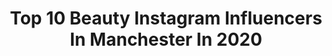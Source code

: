 ---
title: Top 10 Beauty Instagram Influencers In Manchester In 2020
description: >-
  Find top beauty Instagram influencers in Manchester in 2020. Most popular hashtags: #beauty #quarantine #skincare #beautyblogger.
platform: Instagram
profiles:
  - username: "ghazalbee"
    fullname: >-
      Ghazal غزل | Mama | Modesty
    location: "United Kingdom"
    followers: 6135
    engagement: 689
    commentsToLikes: 0.110560
    id: ck8td1hom1go10j78hkz1ximc
    verified: false
    hashtags: "#everydayismothersday, #hijabtutorial, #hijabvideo, #quarantinelife"
  - username: "fatimah_vadia"
    fullname: >-
      Fatimah Vadia Pro Mua
    location: "United Kingdom"
    followers: 28708
    engagement: 243
    commentsToLikes: 0.100534
    id: ck5zz4h6eb24k0i143wlzt86b
    verified: false
    hashtags: "#hijab, #alhamdulillah, #fashionista, #quarantine"
  - username: "caitlinanneduffx"
    fullname: >-
      Caitlin Duff
    location: "United Kingdom"
    followers: 52110
    engagement: 610
    commentsToLikes: 0.047946
    id: ck1360hop45db0i19vuvg1iaf
    verified: false
    hashtags: "#houseofcb, #beauty, #makeup, #manchester"
  - username: "simplybycarole"
    fullname: >-
      CAROLE 🇨🇩| Student Nurse Bae 💉
    location: "United Kingdom"
    followers: 15510
    engagement: 551
    commentsToLikes: 0.079917
    id: ck5cj978ju8yj0i11frpp1go1
    verified: false
    hashtags: "#blessed, #pyjama, #cuteandcasual, #ropacomoda"
  - username: "heathermacfarlane"
    fullname: >-
      h
    location: "United Kingdom"
    followers: 5321
    engagement: 2650
    commentsToLikes: 0.433301
    id: ckaowpv8a9x600i78tispqk8m
    verified: false
    hashtags: "#dancephotography, #lingerie, #peakdistrict, #wakeskincare"
  - username: "ellenbrockygirl"
    fullname: >-
      Ellen Brockbank
    location: "United Kingdom"
    followers: 50582
    engagement: 235
    commentsToLikes: 0.056621
    id: ck5zoywb4rnc90i14ua9qlhfl
    verified: false
    hashtags: "#beautybay, #desenio, #housegoals, #competition"
  - username: "x.amyleigh"
    fullname: >-
      𝙰𝚖𝚢 𝙻𝚎𝚒𝚐𝚑 ♡
    location: "United Kingdom"
    followers: 7129
    engagement: 1255
    commentsToLikes: 0.442765
    id: ck8td1wp61ima0j78m7mpogb1
    verified: false
    hashtags: "#makeupaddict, #luxuryootd, #cutedogsdaily, #mystyletoday"
  - username: "murphose"
    fullname: >-
      Pamela Olender ✨
    location: "United Kingdom"
    followers: 10590
    engagement: 1388
    commentsToLikes: 0.117248
    id: ck9weg93qk4ij0j78023d7dnb
    verified: false
    hashtags: "#morningpost, #kosmetyki, #photoshooting, #dlawas"
  - username: "lima.kx"
    fullname: >-
      L I M A ♡
    location: "United Kingdom"
    followers: 24190
    engagement: 944
    commentsToLikes: 0.063465
    id: ck6tijxeo0uvd0j715dmrxkfj
    verified: false
    hashtags: "#heels, #sprintootd, #curlyhairstyles, #desiwear"
  - username: "saraolkowska"
    fullname: >-
      Sara Olkowska
    location: "United Kingdom"
    followers: 17482
    engagement: 554
    commentsToLikes: 0.074074
    id: ck8tdlg4r3su70j78lgi0u0j4
    verified: false
    hashtags: "#sexyfoodies, #kidsathome, #gaziantepfk, #leatherbelts"
---